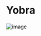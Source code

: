 # Yobra
![image](https://github.com/tannax/Yobra/assets/125585645/716515a8-099b-47c2-aab9-1429f4143399)
